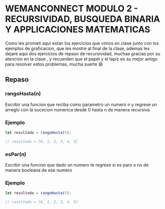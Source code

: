 # WEMANCONNECT MODULO 2 - RECURSIVIDAD, BUSQUEDA BINARIA Y APPLICACIONES MATEMATICAS

Como les prometi aqui estan los ejercicios que vimos en clase junto con los ejemplos de graficacion, que les mostre al final de la clase, ademas les dejare aqui dos ejercicios de repaso de recursividad, muchas gracias por su atencion en la clase , y recuerden que el papel y el lapiz es su mejor amigo para resolver estos problemas, mucha suerte :smile:

## Repaso

### rangoHasta(n)

Escribir una funcion que reciba como parametro un numero n y regrese un  
arreglo con la sucecion numerica desde 0 hasta n de manera recursiva

### Ejemplo

```Javascript
let resultado = rangoHasta(5);

// resultado = [0, 1, 2, 3, 4, 5]
```

### esPar(n)

Escribir una funcion que dado un numero te regrese si es paro o no de manera booleana de ese numero

### Ejemplo

```Javascript
let resultado = rangoHasta(5);

// resultado = [0, 1, 2, 3, 4, 5]
```
